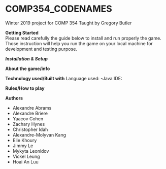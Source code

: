 # COMP354_CODENAMES
Winter 2019 project for COMP 354
Taught by Gregory Butler

**Getting Started**  
Please read carefully the guide below to install and run properly the game. Those instruction will help you run the game on your local machine for development and testing purpose.

***Installation & Setup***


**About the game/info**



**Technology used/Built with**
Language used: -Java
IDE: 


**Rules/How to play**




**Authors**

* Alexandre	Abrams
* Alexandre	Briere
* Yaacov	Cohen
* Zachary	Hynes
* Christopher	Idah
* Alexandre-Molyvan	Kang
* Elie	Khoury
* Jimmy	Le
* Mykyta	Leonidov
* Vickel	Leung
* Hoai An	Luu

